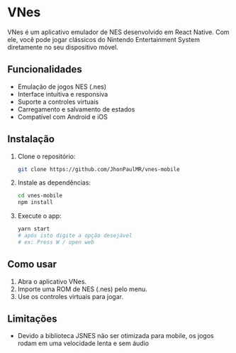 # VNes

VNes é um aplicativo emulador de NES desenvolvido em React Native. Com ele, você pode jogar clássicos do Nintendo Entertainment System diretamente no seu dispositivo móvel.

## Funcionalidades

- Emulação de jogos NES (.nes)
- Interface intuitiva e responsiva
- Suporte a controles virtuais
- Carregamento e salvamento de estados
- Compatível com Android e iOS

## Instalação

1. Clone o repositório:
    ```bash
    git clone https://github.com/JhonPaulMR/vnes-mobile
    ```
2. Instale as dependências:
    ```bash
    cd vnes-mobile
    npm install
    ```
3. Execute o app:
    ```bash
    yarn start
    # após isto digite a opção desejável
    # ex: Press W / open web
    ```

## Como usar

1. Abra o aplicativo VNes.
2. Importe uma ROM de NES (.nes) pelo menu.
3. Use os controles virtuais para jogar.

## Limitações

- Devido a biblioteca JSNES não ser otimizada para mobile, os jogos rodam em uma velocidade lenta e sem áudio

